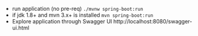 * run application (no pre-req)
```./mvnw spring-boot:run```
* if jdk 1.8+ and mvn 3.x+ is installed
```mvn spring-boot:run```
* Explore application through Swagger UI
http://localhost:8080/swagger-ui.html

